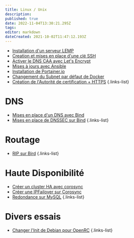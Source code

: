 ```yaml
---
title: Linux / Unix
description: 
published: true
date: 2022-11-04T13:30:21.295Z
tags: 
editor: markdown
dateCreated: 2021-10-02T11:47:12.193Z
---
```


- [Installation d'un serveur LEMP](/Linux/LEMP)
- [Creation et mises en place d'une clé SSH](/Linux/Cle-SSH)
- [Activer le DNS CAA avec Let's Encrypt](/Linux/DNS-CAA-Let's-Encrypt)
- [Mises à jours avec Ansible](/Linux/mises-a-jours-avec-ansible)
- [Installation de Portainer.io](/Linux/installation-portainerio)
- [Changement du Subnet par défaut de Docker](/Linux/Changer-le-Subnet-Docker)
- [Création de l'Autorité de certification + HTTPS](/Linux/HTTPS)
{.links-list}

# DNS
- [Mises en place d'un DNS avec Bind](/Linux/DNS-BIND)
- [Mises en place de DNSSEC sur Bind](/Linux/DNS-BIND6DNSSEC)
{.links-list}

# Routage
- [RIP sur Bird](/Linux/RIP-Bird)
{.links-list}

# Haute Disponibilité
- [Créer un cluster HA avec corosync](/Linux/Cluster-HA-Corosync)
- [Créer une IPFailover sur Corosync](/Linux/IPFailover-Corosync)
- [Redondance sur MySQL](/Linux/HA-MySQL)
{.links-list}

# Divers essais
- [Changer l'Init de Debian pour OpenRC](/Linux/Debian-OpenRC)
{.links-list}